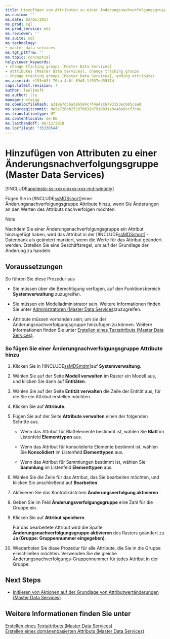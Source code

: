 ```yaml
---
title: Hinzufügen von Attributen zu einer Änderungsnachverfolgungsgruppe (Master Data Services) | Microsoft-Dokumentation
ms.custom: ''
ms.date: 03/01/2017
ms.prod: sql
ms.prod_service: mds
ms.reviewer: ''
ms.suite: sql
ms.technology:
- master-data-services
ms.tgt_pltfrm: ''
ms.topic: conceptual
helpviewer_keywords:
- change tracking groups [Master Data Services]
- attributes [Master Data Services], change tracking groups
- change tracking groups [Master Data Services], adding attributes
ms.assetid: e153eb5f-70ca-4c6f-89d8-1f937ed3917d
caps.latest.revision: 7
author: leolimsft
ms.author: lle
manager: craigg
ms.openlocfilehash: a318e7d5ba386584c7f4a42c6793153ec605caa0
ms.sourcegitcommit: de5e726db2f287bb32b7910831a0c4649ccf3c4c
ms.translationtype: HT
ms.contentlocale: de-DE
ms.lasthandoff: 06/12/2018
ms.locfileid: "35330544"
---
```

# <a name="add-attributes-to-a-change-tracking-group-master-data-services"></a>Hinzufügen von Attributen zu einer Änderungsnachverfolgungsgruppe (Master Data Services)

[!INCLUDE[appliesto-ss-xxxx-xxxx-xxx-md-winonly](../includes/appliesto-ss-xxxx-xxxx-xxx-md-winonly.md)]

  Fügen Sie in [!INCLUDE[ssMDSshort](../includes/ssmdsshort-md.md)]einer Änderungsnachverfolgungsgruppe Attribute hinzu, wenn Sie Änderungen an den Werten des Attributs nachverfolgen möchten.  
  
> [!NOTE]  
>  Nachdem Sie einer Änderungsnachverfolgungsgruppe ein Attribut hinzugefügt haben, wird das Attribut in der [!INCLUDE[ssMDSshort](../includes/ssmdsshort-md.md)] -Datenbank als geändert markiert, wenn die Werte für das Attribut geändert werden. Erstellen Sie eine Geschäftsregel, um auf der Grundlage der Änderung zu handeln.  
  
## <a name="prerequisites"></a>Voraussetzungen  
 So führen Sie diese Prozedur aus  
  
-   Sie müssen über die Berechtigung verfügen, auf den Funktionsbereich **Systemverwaltung** zuzugreifen.  
  
-   Sie müssen ein Modelladministrator sein. Weitere Informationen finden Sie unter [Administratoren &#40;Master Data Services&#41;](../master-data-services/administrators-master-data-services.md)zuzugreifen.  
  
-   Attribute müssen vorhanden sein, um sie der Änderungsnachverfolgungsgruppe hinzufügen zu können. Weitere Informationen finden Sie unter [Erstellen eines Textattributs &#40;Master Data Services&#41;](../master-data-services/create-a-text-attribute-master-data-services.md).  
  
### <a name="to-add-attributes-to-a-change-tracking-group"></a>So fügen Sie einer Änderungnachverfolgungsgruppe Attribute hinzu  
  
1.  Klicken Sie in [!INCLUDE[ssMDSmdm](../includes/ssmdsmdm-md.md)]auf **Systemverwaltung**.  
  
2.  Wählen Sie auf der Seite **Modell verwalten** im Raster ein Modell aus, und klicken Sie dann auf **Entitäten**.  
  
3.  Wählen Sie auf der Seite **Entität verwalten** die Zeile der Entität aus, für die Sie ein Attribut erstellen möchten.  
  
4.  Klicken Sie auf **Attribute**.  
  
5.  Fügen Sie auf der Seite **Attribute verwalten** einen der folgenden Schritte aus.  
  
    -   Wenn das Attribut für Blattelemente bestimmt ist, wählen Sie **Blatt** im Listenfeld **Elementtypen** aus.  
  
    -   Wenn das Attribut für konsolidierte Elemente bestimmt ist, wählen Sie **Konsolidiert** im Listenfeld **Elementtypen** aus.  
  
    -   Wenn das Attribut für Sammlungen bestimmt ist, wählen Sie **Sammlung** im Listenfeld **Elementtypen** aus.  
  
6.  Wählen Sie die Zeile für das Attribut, das Sie bearbeiten möchten, und klicken Sie anschließend auf **Bearbeiten**.  
  
7.  Aktivieren Sie das Kontrollkästchen **Änderungsverfolgung aktivieren** .  
  
8.  Geben Sie im Feld **Änderungsverfolgungsgruppe** eine Zahl für die Gruppe ein.  
  
9. Klicken Sie auf **Attribut speichern**.  
  
     Für das bearbeitete Attribut wird die Spalte **Änderungsnachverfolgungsgruppe aktivieren** des Rasters geändert zu **Ja (Gruppe: Gruppennummer eingegeben)**.  
  
10. Wiederholen Sie diese Prozedur für alle Attribute, die Sie in die Gruppe einschließen möchten. Verwenden Sie die gleiche Änderungsnachverfolgungs-Gruppennummer für jedes Attribut in der Gruppe.  
  
## <a name="next-steps"></a>Next Steps  
  
-   [Initiieren von Aktionen auf der Grundlage von Attributwertänderungen &#40;Master Data Services&#41;](../master-data-services/initiate-actions-based-on-attribute-value-changes-master-data-services.md)  
  
## <a name="see-also"></a>Weitere Informationen finden Sie unter  
 [Erstellen eines Textattributs &#40;Master Data Services&#41;](../master-data-services/create-a-text-attribute-master-data-services.md)   
 [Erstellen eines domänenbasierten Attributs &#40;Master Data Services&#41;](../master-data-services/create-a-domain-based-attribute-master-data-services.md)  
  
  
